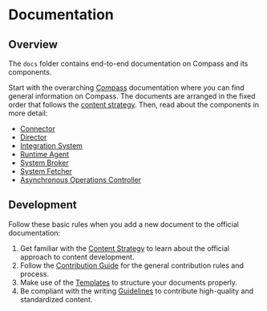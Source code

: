# Documentation

## Overview

The `docs` folder contains end-to-end documentation on Compass and its components.

Start with the overarching [Compass](./compass) documentation where you can find general information on Compass. The documents are arranged in the fixed order that follows the [content strategy](https://kyma-project.io/community/guidelines/content/#content-strategy-content-strategy-documentation-types). Then, read about the components in more detail:
* [Connector](./connector)
* [Director](./director)
* [Integration System](./integration-system)
* [Runtime Agent](./runtime-agent)
* [System Broker](./system-broker)
* [System Fetcher](./system-fetcher)
* [Asynchronous Operations Controller](./operations-controller)

## Development

Follow these basic rules when you add a new document to the official documentation:

1. Get familiar with the [Content Strategy](https://github.com/kyma-project/community/blob/main/docs/guidelines/content-guidelines/01-content-strategy.md) to learn about the official approach to content development.
2. Follow the [Contribution Guide](https://github.com/kyma-project/community/blob/main/docs/contributing/02-contributing.md) for the general contribution rules and process.
3. Make use of the [Templates](https://github.com/kyma-project/community/blob/main/docs/guidelines/templates/templates-type.md) to structure your documents properly.
4. Be compliant with the writing [Guidelines](https://github.com/kyma-project/community/tree/main/docs/guidelines/content-guidelines) to contribute high-quality and standardized content.
